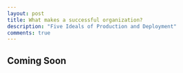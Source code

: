 ```yaml
---
layout: post
title: What makes a successful organization?
description: "Five Ideals of Production and Deployment"
comments: true
---
```


## Coming Soon
